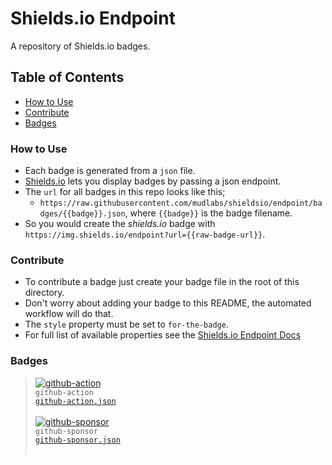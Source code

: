 # Shields.io Endpoint

A repository of Shields.io badges.

## Table of Contents
- [How to Use](#how-to-use)
- [Contribute](#contribute)
- [Badges](#badges)


### How to Use
- Each badge is generated from a `json` file.
- [Shields.io](https://shields.io/) lets you display badges by passing a json endpoint.
- The `url` for all badges in this repo looks like this;
  - `https://raw.githubusercontent.com/mudlabs/shieldsio/endpoint/badges/{{badge}}.json`, where `{{badge}}` is the badge filename.
- So you would create the _shields.io_ badge with `https://img.shields.io/endpoint?url={{raw-badge-url}}`.


### Contribute
- To contribute a badge just create your badge file in the root of this directory.
- Don't worry about adding your badge to this README, the automated workflow will do that.
- The `style` property must be set to `for-the-badge`.
- For full list of available properties see the [Shields.io Endpoint Docs](https://shields.io/endpoint)


### Badges
> [![github-action]](./badges/github-action.json)<br/>
> `github-action`<br/>
> [`github-action.json`](./badges/github-action.json)<br/><br/>
> [![github-sponsor]](./badges/github-sponsor.json)<br/>
> `github-sponsor`<br/>
> [`github-sponsor.json`](./badges/github-sponsor.json)<br/><br/>



<!-- badges markdown goes here -->
[github-action]: https://img.shields.io/endpoint?url=https://raw.githubusercontent.com/mudlabs/shieldsio/endpoint/badges/github-action.json
[github-sponsor]: https://img.shields.io/endpoint?url=https://raw.githubusercontent.com/mudlabs/shieldsio/endpoint/badges/github-sponsor.json


